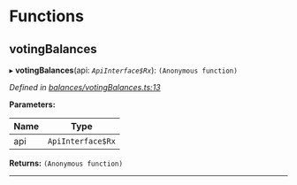 

# Functions

<a id="votingbalances"></a>

##  votingBalances

▸ **votingBalances**(api: *`ApiInterface$Rx`*): `(Anonymous function)`

*Defined in [balances/votingBalances.ts:13](https://github.com/polkadot-js/api/blob/03234a0/packages/api-derive/src/balances/votingBalances.ts#L13)*

**Parameters:**

| Name | Type |
| ------ | ------ |
| api | `ApiInterface$Rx` |

**Returns:** `(Anonymous function)`

___

